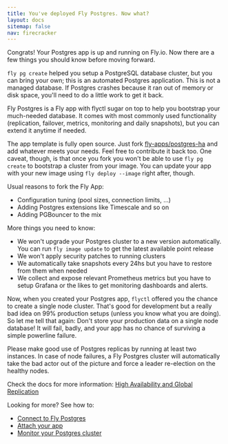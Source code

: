 ```yaml
---
title: You've deployed Fly Postgres. Now what?
layout: docs
sitemap: false
nav: firecracker
---
```


Congrats! Your Postgres app is up and running on Fly.io. Now there are a few things you should know before moving forward.

`fly pg create` helped you setup a PostgreSQL database cluster, but you can bring your own; this is an automated Postgres application. This is not a managed database. If Postgres crashes because it ran out of memory or disk space, you'll need to do a little work to get it back.

Fly Postgres is a Fly app with flyctl sugar on top to help you bootstrap your much-needed database. It comes with most commonly used functionality (replication, failover, metrics, monitoring and daily snapshots), but you can extend it anytime if needed.

The app template is fully open source. Just fork [fly-apps/postgres-ha](https://github.com/fly-apps/postgres-ha) and add whatever meets your needs. Feel free to contribute it back too. One caveat, though, is that once you fork you won't be able to use `fly pg create` to bootstrap a cluster from your image. You can update your app with your new image using `fly deploy --image` right after, though.

Usual reasons to fork the Fly App:

* Configuration tuning (pool sizes, connection limits, …)
* Adding Postgres extensions like Timescale and so on
* Adding PGBouncer to the mix

More things you need to know:

* We won't upgrade your Postgres cluster to a new version automatically. You can run `fly image update` to get the latest available point release
* We won't apply security patches to running clusters
* We automatically take snapshots every 24hs but you have to restore from them when needed
* We collect and expose relevant Prometheus metrics but you have to setup Grafana or the likes to get monitoring dashboards and alerts.

Now, when you created your Postgres app, `flyctl` offered you the chance to create a single node cluster. That's good for development but a really bad idea on 99% production setups (unless you know what you are doing). So let me tell that again: Don't store your production data on a single node database! It will fail, badly, and your app has no chance of surviving a simple powerline failure.

Please make good use of Postgres replicas by running at least two instances. In case of node failures, a Fly Postgres cluster will automatically take the bad actor out of the picture and force a leader re-election on the healthy nodes.

Check the docs for more information: [High Availability and Global Replication](/docs/postgres/high-availability-and-global-replication)

Looking for more? See how to:

* [Connect to Fly Postgres](/docs/postgres/connecting/)
* [Attach your app](/docs/postgres/managing/attach-detach/)
* [Monitor your Postgres cluster](/docs/postgres/managing/monitoring)
